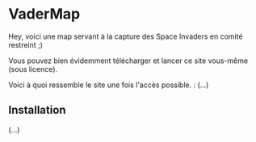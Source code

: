 # VaderMap

Hey, voici une map servant à la capture des Space Invaders en comité restreint ;) 

Vous pouvez bien évidemment télécharger et lancer ce site vous-même (sous licence). 

Voici à quoi ressemble le site une fois l'accès possible. :
(...)

## Installation
(...)
